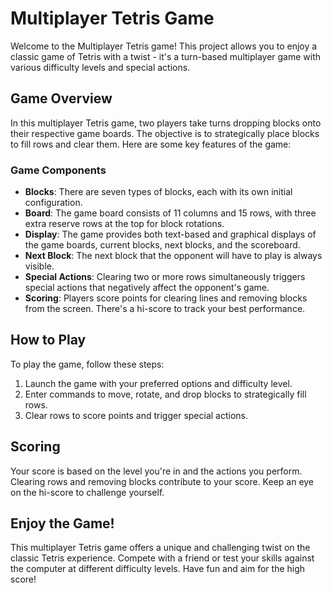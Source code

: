 # Multiplayer Tetris Game

Welcome to the Multiplayer Tetris game! This project allows you to enjoy a classic game of Tetris with a twist - it's a turn-based multiplayer game with various difficulty levels and special actions.

## Game Overview

In this multiplayer Tetris game, two players take turns dropping blocks onto their respective game boards. The objective is to strategically place blocks to fill rows and clear them. Here are some key features of the game:

### Game Components

- **Blocks**: There are seven types of blocks, each with its own initial configuration.
- **Board**: The game board consists of 11 columns and 15 rows, with three extra reserve rows at the top for block rotations.
- **Display**: The game provides both text-based and graphical displays of the game boards, current blocks, next blocks, and the scoreboard.
- **Next Block**: The next block that the opponent will have to play is always visible.
- **Special Actions**: Clearing two or more rows simultaneously triggers special actions that negatively affect the opponent's game.
- **Scoring**: Players score points for clearing lines and removing blocks from the screen. There's a hi-score to track your best performance.


## How to Play

To play the game, follow these steps:

1. Launch the game with your preferred options and difficulty level.
2. Enter commands to move, rotate, and drop blocks to strategically fill rows.
3. Clear rows to score points and trigger special actions.

## Scoring

Your score is based on the level you're in and the actions you perform. Clearing rows and removing blocks contribute to your score. Keep an eye on the hi-score to challenge yourself.

## Enjoy the Game!

This multiplayer Tetris game offers a unique and challenging twist on the classic Tetris experience. Compete with a friend or test your skills against the computer at different difficulty levels. Have fun and aim for the high score!
